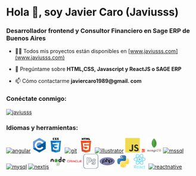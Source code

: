 <h1 align="left">Hola 👋, soy Javier Caro (Javiusss)</h1>
<h3 align="left">Desarrollador frontend y Consultor Financiero en Sage ERP de Buenos Aires</h3>

- 👨‍💻 Todos mis proyectos están disponibles en [www.javiusss.com](www.javiusss.com)

- 💬 Pregúntame sobre **HTML,CSS, Javascript y ReactJS o SAGE ERP**

- 📫 Cómo contactarme **javiercaro1989@gmail. com**

<h3 align="left">Conéctate conmigo:</h3>
<p align="left">
<a href="https://linkedin.com/in/javiusss" target="blank"><img align="center" src="https://raw.githubusercontent.com/rahuldkjain/github-profile-readme-generator/master/src/images/icons/Social/linked-in-alt.svg" alt= "javiusss" height="30" width="40" /></a>
</p>

<h3 align="left">Idiomas y herramientas:</h3>
<p align="left"> <a href="https://angular.io" target="_blank" rel="noreferrer"><img src="https://angular.io/assets/images/logos/angular/angular.svg" alt="angular" width="40" height="40"/></a> <a href="https://www.cprogramming.com/" target="_blank" rel ="noreferrer"><img src="https://raw.githubusercontent.com/devicons/devicon/master/icons/c/c-original.svg" alt="c" width="40" height="40 "/></a> <a href="https://www.w3schools.com/css/" target="_blank" rel="noreferrer"><img src="https://raw.githubusercontent.com/devicons/devicon/master/icons/css3/css3-original-wordmark.svg" alt="css3" width="40" height="40"/></a> <a href="https://git -scm.com/" target="_blank" rel="noreferrer"><img src="https://www.vectorlogo.zone/logos/git-scm/git-scm-icon.svg" alt="git " ancho="40" alto="40"/></a> <a href="https://www.w3.org/html/" target="_blank" rel="noreferrer"><img src= "https://raw.githubusercontent.com/devicons/devicon/master/icons/html5/html5-original-wordmark.svg" alt="html5" width="40" height="40"/></a> <a href="https://www.adobe.com/in/products/illustrator.html" target="_blank" rel="noreferrer"><img src="https://www.vectorlogo.zone/logos/adobe_illustrator/adobe_illustrator-icon.svg" alt="illustrator" width="40" height="40"/></a> <a href="https://developer.mozilla.org/en-US/docs /Web/JavaScript" target="_blank" rel="noreferrer"><img src="https://raw.githubusercontent.com/devicons/devicon/master/icons/javascript/javascript-original.svg" alt=" javascript" width="40" height="40"/></a> <a href="https://laravel.com/" target="_blank" rel="noreferrer"><img src="https://github.com/devicons/devicon/blob/master/icons/laravel/laravel-plain-wordmark.svg" alt="laravel" width="10" height="10"/></a> <a href ="https://www.mongodb.com/" target="_blank" rel="noreferrer"><img src="https://raw.githubusercontent.com/devicons/devicon/master/icons/mongodb/mongodb-original-wordmark.svg" alt="mongodb" width="40" height="40"/></a> <a href="https://www.microsoft.com/en-us/sql-server" target="_blank " rel="noreferrer"><img src="https://www.svgrepo.com/show/303229/microsoft-sql-server-logo.svg" alt="mssql" width="40" height="40 "/></a> <a href="https://www.mysql.com/" target="_blank" rel="noreferrer"><img src="https://raw.githubusercontent.com/devicons /devicon/master/icons/mysql/mysql-original-wordmark.svg" alt="mysql" width="40" height="40"/></a> <a href="https://nextjs.org /" target="_blank" rel="noreferrer"><img src="https://cdn.worldvectorlogo.com/logos/nextjs-2.svg" alt="nextjs" width="40" height="40 "/></a> <a href="https://nodejs.org" target="_blank" rel="noreferrer"><img src="https://raw.githubusercontent.com/devicons/devicon/master/icons/nodejs/nodejs-original-wordmark.svg" alt="nodejs" width="40" height="40"/></a> <a href="https://www.oracle.com/ " target="_blank" rel="noreferrer"><img src="https://raw.githubusercontent.com/devicons/devicon/master/icons/oracle/oracle-original.svg" alt="oracle" width= "40" altura="40"/></a> <a href="https://www.photoshop.com/en" target="_blank" rel="noreferrer"><img src="https://raw.githubusercontent.com/devicons/devicon/master/icons/photoshop/photoshop-line.svg" alt="photoshop" width="40" height="40"/></a> <a href="https ://www.php.net" target="_blank" rel="noreferrer"><img src="https://raw.githubusercontent.com/devicons/devicon/master/icons/php/php-original.svg " alt="php" width="40" height="40"/></a> <a href="https://www.python.org" target="_blank" rel="noreferrer"><img src="https://raw.githubusercontent.com/devicons/devicon/master/icons/python/python-original.svg" alt="python" width="40" height="40"/></a> <a href="https://reactjs.org/" target="_blank" rel="noreferrer"><img src="https://raw.githubusercontent.com/devicons/devicon/master/icons/react/react-original-wordmark.svg" alt="react" width="40" height="40"/></a> <a href="https://reactnative.dev/" target="_blank" rel="noreferrer"><img src="https://reactnative.dev/img/header_logo.svg" alt="reactnative" width="40" height="40"/></a> </p>

